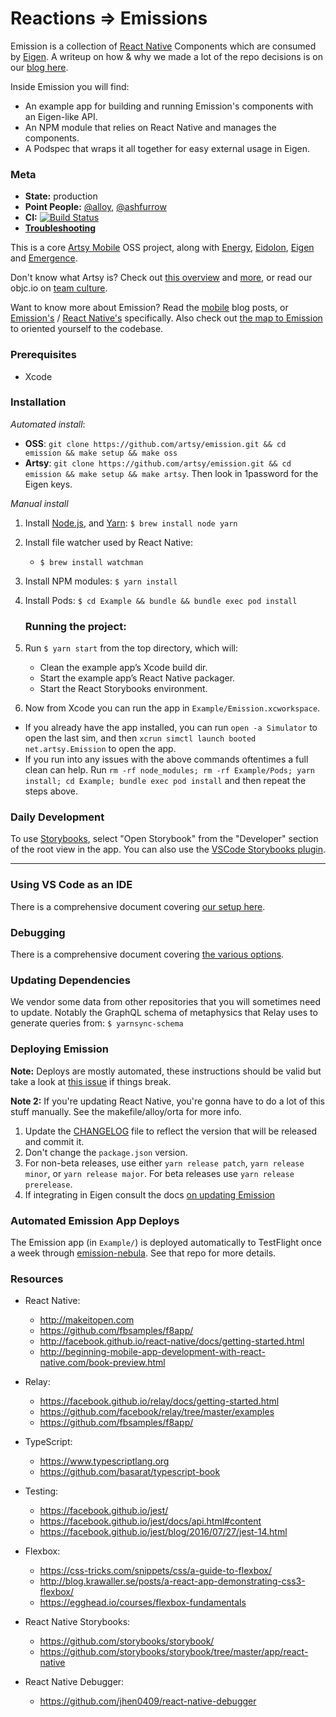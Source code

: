# Reactions ⇒ Emissions

Emission is a collection of [React Native] Components which are consumed by [Eigen]. A writeup on how & why we made a lot of the repo decisions is on our [blog here].

Inside Emission you will find:

- An example app for building and running Emission's components with an Eigen-like API.
- An NPM module that relies on React Native and manages the components.
- A Podspec that wraps it all together for easy external usage in Eigen.

### Meta

- **State:** production
- **Point People:** [@alloy](https://github.com/alloy), [@ashfurrow](https://github.com/ashfurrow)
- **CI:** [![Build Status](https://travis-ci.org/artsy/emission.svg?branch=master)](https://travis-ci.org/artsy/emission)
- **[Troubleshooting](https://github.com/artsy/emission/blob/master/docs/troubleshooting.md)**

This is a core [Artsy Mobile](https://github.com/artsy/mobile) OSS project, along with [Energy](https://github.com/artsy/energy), [Eidolon](https://github.com/artsy/eidolon), [Eigen](https://github.com/artsy/eigen) and [Emergence](https://github.com/artsy/emergence).

Don't know what Artsy is? Check out [this overview](https://github.com/artsy/meta/blob/master/meta/what_is_artsy.md) and [more](https://github.com/artsy/meta/blob/master/README.md), or read our objc.io on [team culture](https://www.objc.io/issues/22-scale/artsy).

Want to know more about Emission? Read the [mobile](http://artsy.github.io/blog/categories/mobile/) blog posts, or [Emission's](http://artsy.github.io/blog/categories/emission/) / [React Native's](http://artsy.github.io/blog/categories/reactnative/) specifically. Also check out [the map to Emission](docs/map_to_emission.md) to oriented yourself to the codebase.

### Prerequisites

- Xcode

### Installation

_Automated install_:

- **OSS**: `git clone https://github.com/artsy/emission.git && cd emission && make setup && make oss`
- **Artsy**: `git clone https://github.com/artsy/emission.git && cd emission && make setup && make artsy`. Then look in 1password for the Eigen keys.

_Manual install_

1. Install [Node.js][node], and [Yarn][yarn]: `$ brew install node yarn`
1. Install file watcher used by React Native:
   - `$ brew install watchman`
1. Install NPM modules: `$ yarn install`
1. Install Pods: `$ cd Example && bundle && bundle exec pod install`

   ### Running the project:

1. Run `$ yarn start` from the top directory, which will:

   - Clean the example app’s Xcode build dir.
   - Start the example app’s React Native packager.
   - Start the React Storybooks environment.

1. Now from Xcode you can run the app in `Example/Emission.xcworkspace`.

- If you already have the app installed, you can run `open -a Simulator` to open the last sim, and then `xcrun simctl launch booted net.artsy.Emission` to open the app.
- If you run into any issues with the above commands oftentimes a full clean can help. Run `rm -rf node_modules; rm -rf Example/Pods; yarn install; cd Example; bundle exec pod install` and then repeat the steps above.

### Daily Development

To use [Storybooks](https://github.com/storybooks/storybook), select "Open Storybook" from the "Developer" section of the root view in the app. You can also use the [VSCode Storybooks plugin](https://marketplace.visualstudio.com/items?itemName=Orta.vscode-react-native-storybooks).

---

### Using VS Code as an IDE

There is a comprehensive document covering [our setup here](docs/vscode.md).

### Debugging

There is a comprehensive document covering [the various options](docs/debugging.md).

### Updating Dependencies

We vendor some data from other repositories that you will sometimes need to update. Notably the GraphQL schema of metaphysics that Relay uses to generate queries from: `$ yarnsync-schema`

### Deploying Emission

**Note:** Deploys are mostly automated, these instructions should be valid but take a look at [this issue](https://github.com/artsy/emission/issues/1077#issuecomment-401128949) if things break.

**Note 2:** If you're updating React Native, you're gonna have to do a lot of this stuff manually. See the makefile/alloy/orta for more info.

1. Update the [CHANGELOG](CHANGELOG.md) file to reflect the version that will be released and commit it.
1. Don't change the `package.json` version.
1. For non-beta releases, use either `yarn release patch`, `yarn release minor`, or `yarn release major`. For
   beta releases use `yarn release prerelease`.
1. If integrating in Eigen consult the docs [on updating Emission](https://github.com/artsy/eigen/blob/master/docs/updating_emission.md)

### Automated Emission App Deploys

The Emission app (in `Example/`) is deployed automatically to TestFlight once a week through [emission-nebula](https://github.com/artsy/emission-nebula). See that repo for more details.

### Resources

- React Native:

  - http://makeitopen.com
  - https://github.com/fbsamples/f8app/
  - http://facebook.github.io/react-native/docs/getting-started.html
  - http://beginning-mobile-app-development-with-react-native.com/book-preview.html

- Relay:

  - https://facebook.github.io/relay/docs/getting-started.html
  - https://github.com/facebook/relay/tree/master/examples
  - https://github.com/fbsamples/f8app/

- TypeScript:

  - https://www.typescriptlang.org
  - https://github.com/basarat/typescript-book

- Testing:

  - https://facebook.github.io/jest/
  - https://facebook.github.io/jest/docs/api.html#content
  - https://facebook.github.io/jest/blog/2016/07/27/jest-14.html

- Flexbox:

  - https://css-tricks.com/snippets/css/a-guide-to-flexbox/
  - http://blog.krawaller.se/posts/a-react-app-demonstrating-css3-flexbox/
  - https://egghead.io/courses/flexbox-fundamentals

- React Native Storybooks:

  - https://github.com/storybooks/storybook/
  - https://github.com/storybooks/storybook/tree/master/app/react-native

- React Native Debugger:
  - https://github.com/jhen0409/react-native-debugger

[react native]: http://facebook.github.io/react-native/
[eigen]: https://github.com/artsy/eigen
[yarn]: https://yarnpkg.com
[flow]: http://flowtype.org
[node]: http://nodejs.org
[glossary-yarn]: http://artsy.github.io/blog/2016/11/14/JS-Glossary/#yarn
[blog here]: http://artsy.github.io/blog/2016/08/24/On-Emission/
[spec-repo]: https://github.com/artsy/Specs/tree/master/React
[metaphysics]: https://github.com/artsy/metaphysics
